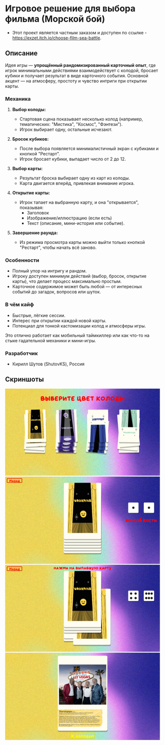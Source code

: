 # Игровое решение для выбора фильма (Морской бой)

* Этот проект является частным заказом и доступен по ссылке - <https://exzet.itch.io/choose-film-sea-battle>.

## Описание

Идея игры — **упрощённый рандомизированный карточный опыт**, где игрок минимальными действиями взаимодействует с колодой, бросает кубики и получает результат в виде карточного события. Основной акцент — на атмосферу, простоту и чувство интриги при открытии карты.

### Механика

1. **Выбор колоды:**
   * Стартовая сцена показывает несколько колод (например, тематических: "Мистика", "Космос", "Фэнтези").
   * Игрок выбирает одну, остальные исчезают.

2. **Бросок кубиков:**
   * После выбора появляется минималистичный экран с кубиками и кнопкой "Рестарт".
   * Игрок бросает кубики, выпадает число от 2 до 12.

3. **Выбор карты:**
   * Результат броска выбирает одну из карт из колоды.
   * Карта двигается вперёд, привлекая внимание игрока.

4. **Открытие карты:**
   * Игрок тапает на выбранную карту, и она "открывается", показывая:
     * Заголовок
     * Изображение/иллюстрацию (если есть)
     * Текст (описание, мини-история или событие).

5. **Завершение раунда:**
   * Из режима просмотра карты можно выйти только кнопкой "Рестарт", чтобы начать всё заново.

### Особенности

* Полный упор на интригу и рандом.
* Игроку доступен минимум действий (выбор, бросок, открытие карты), что делает процесс максимально простым.
* Карточное содержимое может быть любой — от интересных событий до загадок, вопросов или шуток.

### В чём кайф

* Быстрые, лёгкие сессии.
* Интерес при открытии каждой новой карты.
* Потенциал для тонкой кастомизации колод и атмосферы игры.

Это отлично работает как мобильный таймкиллер или как что-то на стыке гадательной механики и мини-игры.

### Разработчик

* Кирилл Шутов (ShutovKS), Россия

## Скриншоты

![Скриншот 1](./resources/images/screenshot_1.png)
![Скриншот 2](./resources/images/screenshot_2.png)
![Скриншот 3](./resources/images/screenshot_3.png)
![Скриншот 4](./resources/images/screenshot_4.png)

